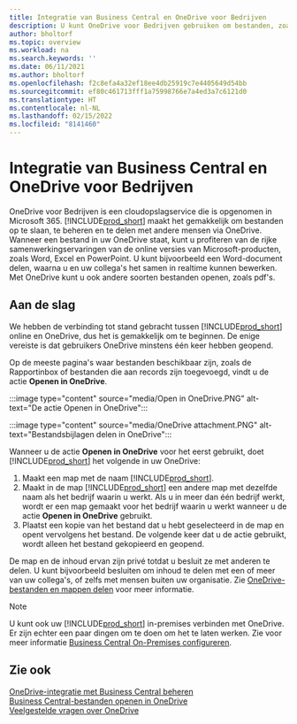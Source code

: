 ```yaml
---
title: Integratie van Business Central en OneDrive voor Bedrijven
description: U kunt OneDrive voor Bedrijven gebruiken om bestanden, zoals rapporten of bestandsbijlagen, op te slaan, te beheren en te delen.
author: bholtorf
ms.topic: overview
ms.workload: na
ms.search.keywords: ''
ms.date: 06/11/2021
ms.author: bholtorf
ms.openlocfilehash: f2c8efa4a32ef18ee4db25919c7e4405649d54bb
ms.sourcegitcommit: ef80c461713fff1a75998766e7a4ed3a7c6121d0
ms.translationtype: HT
ms.contentlocale: nl-NL
ms.lasthandoff: 02/15/2022
ms.locfileid: "8141460"
---
```

# <a name="business-central-and-onedrive-for-business-integration"></a>Integratie van Business Central en OneDrive voor Bedrijven
OneDrive voor Bedrijven is een cloudopslagservice die is opgenomen in Microsoft 365. [!INCLUDE[prod_short](includes/prod_short.md)] maakt het gemakkelijk om bestanden op te slaan, te beheren en te delen met andere mensen via OneDrive. Wanneer een bestand in uw OneDrive staat, kunt u profiteren van de rijke samenwerkingservaringen van de online versies van Microsoft-producten, zoals Word, Excel en PowerPoint. U kunt bijvoorbeeld een Word-document delen, waarna u en uw collega's het samen in realtime kunnen bewerken. Met OneDrive kunt u ook andere soorten bestanden openen, zoals pdf's. 

## <a name="getting-started"></a>Aan de slag
We hebben de verbinding tot stand gebracht tussen [!INCLUDE[prod_short](includes/prod_short.md)] online en OneDrive, dus het is gemakkelijk om te beginnen. De enige vereiste is dat gebruikers OneDrive minstens één keer hebben geopend. 

Op de meeste pagina's waar bestanden beschikbaar zijn, zoals de Rapportinbox of bestanden die aan records zijn toegevoegd, vindt u de actie **Openen in OneDrive**.

:::image type="content" source="media/Open in OneDrive.PNG" alt-text="De actie Openen in OneDrive":::

 
:::image type="content" source="media/OneDrive attachment.PNG" alt-text="Bestandsbijlagen delen in OneDrive":::

Wanneer u de actie **Openen in OneDrive** voor het eerst gebruikt, doet [!INCLUDE[prod_short](includes/prod_short.md)] het volgende in uw OneDrive:

1. Maakt een map met de naam [!INCLUDE[prod_short](includes/prod_short.md)]. 
2. Maakt in de map [!INCLUDE[prod_short](includes/prod_short.md)] een andere map met dezelfde naam als het bedrijf waarin u werkt. Als u in meer dan één bedrijf werkt, wordt er een map gemaakt voor het bedrijf waarin u werkt wanneer u de actie **Openen in OneDrive** gebruikt. 
3. Plaatst een kopie van het bestand dat u hebt geselecteerd in de map en opent vervolgens het bestand. De volgende keer dat u de actie gebruikt, wordt alleen het bestand gekopieerd en geopend. 

De map en de inhoud ervan zijn privé totdat u besluit ze met anderen te delen. U kunt bijvoorbeeld besluiten om inhoud te delen met een of meer van uw collega's, of zelfs met mensen buiten uw organisatie. Zie [OneDrive-bestanden en mappen delen](https://support.microsoft.com/en-us/office/share-onedrive-files-and-folders-9fcc2f7d-de0c-4cec-93b0-a82024800c07) voor meer informatie.

> [!NOTE]
> U kunt ook uw [!INCLUDE[prod_short](includes/prod_short.md)] in-premises verbinden met OneDrive. Er zijn echter een paar dingen om te doen om het te laten werken. Zie voor meer informatie [Business Central On-Premises configureren](admin-onedrive-integration.md#configuring-business-central-on-premises).

## <a name="see-also"></a>Zie ook
[OneDrive-integratie met Business Central beheren](admin-onedrive-integration.md)  
[Business Central-bestanden openen in OneDrive](across-share-onedrive.md)  
[Veelgestelde vragen over OneDrive](admin-onedrive-faq.md)